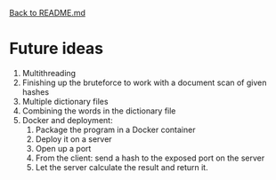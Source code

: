 [Back to README.md](../README.md)

# Future ideas

1. Multithreading
2. Finishing up the bruteforce to work with a document scan of given hashes
3. Multiple dictionary files
4. Combining the words in the dictionary file
5. Docker and deployment:
    1. Package the program in a Docker container
    2. Deploy it on a server
    3. Open up a port
    4. From the client: send a hash to the exposed port on the server
    5. Let the server calculate the result and return it.


